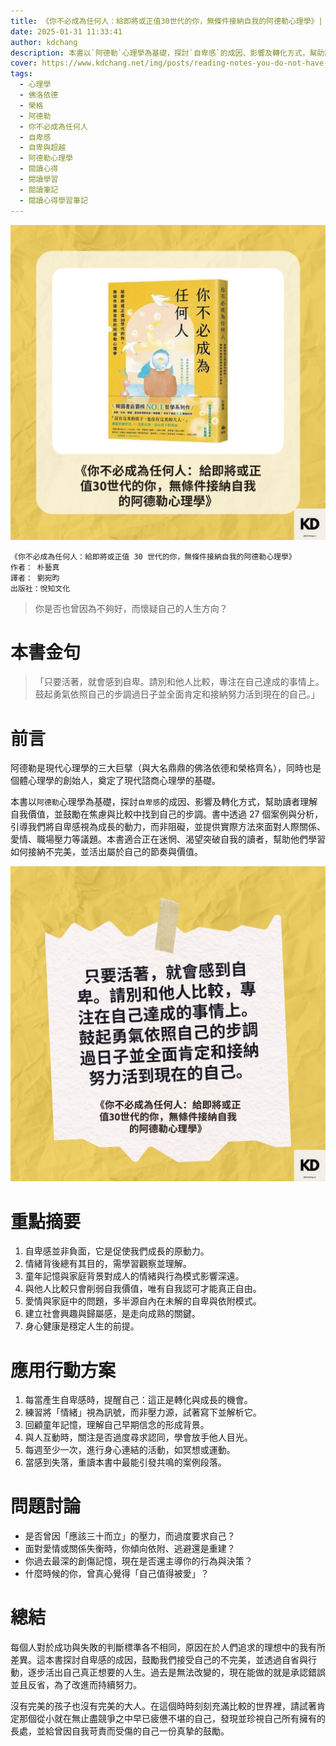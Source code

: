 ```yaml
---
title: 《你不必成為任何人：給即將或正值30世代的你，無條件接納自我的阿德勒心理學》| 閱讀心得學習筆記
date: 2025-01-31 11:33:41
author: kdchang
description: 本書以`阿德勒`心理學為基礎，探討`自卑感`的成因、影響及轉化方式，幫助讀者理解自我價值，並鼓勵在焦慮與比較中找到自己的步調。書中透過 27 個案例與分析，引導我們將自卑感視為成長的動力，而非阻礙，並提供實際方法來面對人際關係、愛情、職場壓力等議題。本書適合正在迷惘、渴望突破自我的讀者，幫助他們學習如何接納不完美，並活出屬於自己的節奏與價值。
cover: https://www.kdchang.net/img/posts/reading-notes-you-do-not-have-to-be-anyone-1.jpg
tags:
  - 心理學
  - 佛洛依德
  - 榮格
  - 阿德勒
  - 你不必成為任何人
  - 自卑感
  - 自卑與超越
  - 阿德勒心理學
  - 閱讀心得
  - 閱讀學習
  - 閱讀筆記
  - 閱讀心得學習筆記
---
```


![](img/posts/reading-notes-you-do-not-have-to-be-anyone-1.jpg)

```
《你不必成為任何人：給即將或正值 30 世代的你，無條件接納自我的阿德勒心理學》
作者： 朴藝真
譯者： 劉宛昀
出版社：悅知文化
```

> 你是否也曾因為不夠好，而懷疑自己的人生方向？

# 本書金句

> 「只要活著，就會感到自卑。請別和他人比較，專注在自己達成的事情上。鼓起勇氣依照自己的步調過日子並全面肯定和接納努力活到現在的自己。」

# 前言

阿德勒是現代心理學的三大巨擘（與大名鼎鼎的佛洛依德和榮格齊名），同時也是個體心理學的創始人，奠定了現代諮商心理學的基礎。

本書以`阿德勒`心理學為基礎，探討`自卑感`的成因、影響及轉化方式，幫助讀者理解自我價值，並鼓勵在焦慮與比較中找到自己的步調。書中透過 27 個案例與分析，引導我們將自卑感視為成長的動力，而非阻礙，並提供實際方法來面對人際關係、愛情、職場壓力等議題。本書適合正在迷惘、渴望突破自我的讀者，幫助他們學習如何接納不完美，並活出屬於自己的節奏與價值。

![](img/posts/reading-notes-you-do-not-have-to-be-anyone-2.jpg)

# 重點摘要

1. 自卑感並非負面，它是促使我們成長的原動力。
2. 情緒背後總有其目的，需學習觀察並理解。
3. 童年記憶與家庭背景對成人的情緒與行為模式影響深遠。
4. 與他人比較只會削弱自我價值，唯有自我認可才能真正自由。
5. 愛情與家庭中的問題，多半源自內在未解的自卑與依附模式。
6. 建立社會興趣與歸屬感，是走向成熟的關鍵。
7. 身心健康是穩定人生的前提。

# 應用行動方案

1. 每當產生自卑感時，提醒自己：這正是轉化與成長的機會。
2. 練習將「情緒」視為訊號，而非壓力源，試著寫下並解析它。
3. 回顧童年記憶，理解自己早期信念的形成背景。
4. 與人互動時，關注是否過度尋求認同，學會放手他人目光。
5. 每週至少一次，進行身心連結的活動，如冥想或運動。
6. 當感到失落，重讀本書中最能引發共鳴的案例段落。

# 問題討論

- 是否曾因「應該三十而立」的壓力，而過度要求自己？
- 面對愛情或關係失衡時，你傾向依附、逃避還是重建？
- 你過去最深的創傷記憶，現在是否還主導你的行為與決策？
- 什麼時候的你，曾真心覺得「自己值得被愛」？

# 總結

每個人對於成功與失敗的判斷標準各不相同，原因在於人們追求的理想中的我有所差異。這本書探討自卑感的成因，鼓勵我們接受自己的不完美，並透過自省與行動，逐步活出自己真正想要的人生。過去是無法改變的，現在能做的就是承認錯誤並且反省，為了改進而持續努力。

沒有完美的孩子也沒有完美的大人。在這個時時刻刻充滿比較的世界裡，請試著肯定那個從小就在無止盡競爭之中早已疲憊不堪的自己，發現並珍視自己所有擁有的長處，並給曾因自我苛責而受傷的自己一份真摯的鼓勵。
